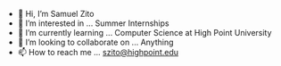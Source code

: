 - 👋 Hi, I’m Samuel Zito
- 👀 I’m interested in ... Summer Internships 
- 🌱 I’m currently learning ... Computer Science at High Point University
- 💞️ I’m looking to collaborate on ... Anything
- 📫 How to reach me ... szito@highpoint.edu 

<!---
BakedZito/BakedZito is a ✨ special ✨ repository because its `README.md` (this file) appears on your GitHub profile.
You can click the Preview link to take a look at your changes.
--->
